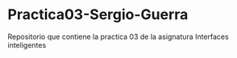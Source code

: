 # Practica03-Sergio-Guerra
Repositorio que contiene la practica 03 de la asignatura Interfaces inteligentes
